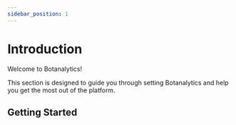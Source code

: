 ```yaml
---
sidebar_position: 1
---
```


# Introduction

Welcome to Botanalytics!

This section is designed to guide you through setting Botanalytics and help you get the most out of the platform.

## Getting Started


